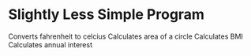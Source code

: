 # Slightly Less Simple Program
Converts fahrenheit to celcius
Calculates area of a circle
Calculates BMI
Calculates annual interest